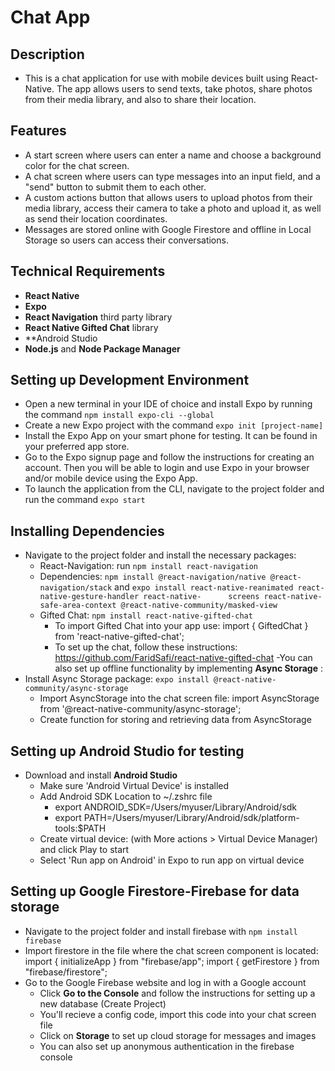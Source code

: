 # Chat App

## Description
- This is a chat application for use with mobile devices built using React-Native. The app allows users to send texts, take photos, share photos from their media library, and also to share their location.

## Features
- A start screen where users can enter a name and choose a background color for the chat screen.
- A chat screen where users can type messages into an input field, and a "send" button to submit them to each other.
- A custom actions button that allows users to upload photos from their media library, access their camera to take a photo and upload it, as well as send their location coordinates. 
- Messages are stored online with Google Firestore and offline in Local Storage so users can access their conversations. 

## Technical Requirements

- **React Native**
- **Expo**
- **React Navigation** third party library
- **React Native Gifted Chat** library
- **Android Studio
- **Node.js** and **Node Package Manager**

## Setting up Development Environment

- Open a new terminal in your IDE of choice and install Expo by running the command `npm install expo-cli --global`
- Create a new Expo project with the command `expo init [project-name]`
- Install the Expo App on your smart phone for testing. It can be found in your preferred app store. 
- Go to the Expo signup page and follow the instructions for creating an account. Then you will be able to login and use Expo in your browser and/or mobile device using the Expo App.
- To launch the application from the CLI, navigate to the project folder and run the command `expo start`

## Installing Dependencies

- Navigate to the project folder and install the necessary packages:
   - React-Navigation: run `npm install react-navigation`
   - Dependencies: `npm install @react-navigation/native @react-navigation/stack` and `expo install react-native-reanimated react-native-gesture-handler react-native-      screens react-native-safe-area-context @react-native-community/masked-view`
   - Gifted Chat: `npm install react-native-gifted-chat`
     - To import Gifted Chat into your app use: import { GiftedChat } from 'react-native-gifted-chat';
     - To set up the chat, follow these instructions: https://github.com/FaridSafi/react-native-gifted-chat
-You can also set up offline functionality by implementing **Async Storage** :
 - Install Async Storage package: `expo install @react-native-community/async-storage`
   - Import AsyncStorage into the chat screen file: import AsyncStorage from '@react-native-community/async-storage';
   - Create function for storing and retrieving data from AsyncStorage

## Setting up Android Studio for testing

- Download and install **Android Studio** 
   - Make sure 'Android Virtual Device' is installed
   - Add Android SDK Location to ~/.zshrc file
      - export ANDROID_SDK=/Users/myuser/Library/Android/sdk
      - export PATH=/Users/myuser/Library/Android/sdk/platform-tools:$PATH
   - Create virtual device: (with More actions > Virtual Device Manager) and click Play to start
   - Select 'Run app on Android' in Expo to run app on virtual device
   
## Setting up Google Firestore-Firebase for data storage

- Navigate to the project folder and install firebase with `npm install firebase`
- Import firestore in the file where the chat screen component is located: 
    import { initializeApp } from "firebase/app";
    import { getFirestore } from "firebase/firestore";
- Go to the Google Firebase website and log in with a Google account
  - Click **Go to the Console** and follow the instructions for setting up a new database (Create Project)
  - You'll recieve a config code, import this code into your chat screen file
  - Click on **Storage** to set up cloud storage for messages and images
  - You can also set up anonymous authentication in the firebase console
  
